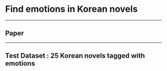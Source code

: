 # Find emotions in Korean novels
---
## Paper 
---
## Test Dataset : 25 Korean novels tagged with emotions

